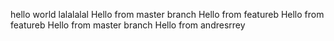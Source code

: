 hello world
lalalalal
Hello from master branch
Hello from featureb
Hello from featureb
Hello from master branch
Hello from andresrrey
